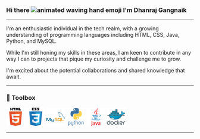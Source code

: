 <h3>
    Hi there
    <img src="https://discordemoji.com/assets/emoji/wavegif_1860.gif"
         alt="animated waving hand emoji"
         width="30"
         height="30" />
    I'm Dhanraj Gangnaik
</h3>

---

<p>
    I'm an enthusiastic individual in the tech realm, with a growing understanding of programming languages including HTML, CSS, Java, Python, and MySQL.
</p>

<p>
    While I'm still honing my skills in these areas, I am keen to contribute in any way I can to projects that pique my curiosity and challenge me to grow.
</p>

<p>
    I'm excited about the potential collaborations and shared knowledge that await.
</p>

---

### 🧰 Toolbox

<img src="https://github.com/devicons/devicon/blob/master/icons/html5/html5-original-wordmark.svg" alt="HTML" width="50" height="50" />
<img src="https://github.com/devicons/devicon/blob/master/icons/css3/css3-original-wordmark.svg" alt="CSS" width="50" height="50" />
<img src="https://github.com/devicons/devicon/blob/master/icons/mysql/mysql-original-wordmark.svg" alt="MYSQL" width="50" height="50" />
<img src="https://github.com/devicons/devicon/blob/master/icons/python/python-original-wordmark.svg" alt="PYTHON" width="50" height="50" />
<img src="https://github.com/devicons/devicon/blob/master/icons/java/java-original-wordmark.svg" alt="JAVA" width="50" height="50" />
<img src="https://github.com/devicons/devicon/blob/master/icons/docker/docker-original-wordmark.svg" alt="DOCKER" width="50" height="50" />

---

<!--
**DhanrajGangnaik/DhanrajGangnaik** is a ✨ _special_ ✨ repository because its `README.md` (this file) appears on your GitHub profile.

Here are some ideas to get you started:

- 🔭 I’m currently working on ...
- 🌱 I’m currently learning ...
- 👯 I’m looking to collaborate on ...
- 🤔 I’m looking for help with ...
- 💬 Ask me about ...
- 📫 How to reach me: ...
- 😄 Pronouns: ...
- ⚡ Fun fact: ...
-->
